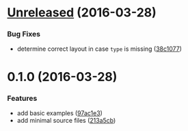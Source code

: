 <a name="Unreleased"></a>
# [Unreleased](https://github.com/nerdlabs/react-amp-layout/compare/v0.2.0...38c1077) (2016-03-28)


### Bug Fixes

* determine correct layout in case `type` is missing ([38c1077](https://github.com/nerdlabs/react-amp-layout/commit/38c1077))



<a name="0.1.0"></a>
# 0.1.0 (2016-03-28)


### Features

* add basic examples ([97ac1e3](https://github.com/nerdlabs/react-amp-layout/commit/97ac1e3))
* add minimal source files ([213a5cb](https://github.com/nerdlabs/react-amp-layout/commit/213a5cb))



